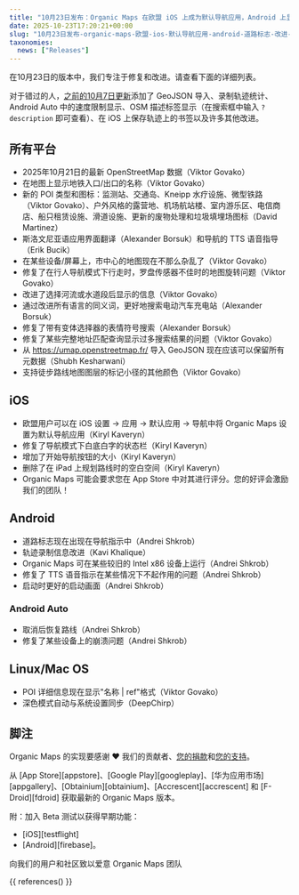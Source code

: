 ```yaml
---
title: "10月23日发布：Organic Maps 在欧盟 iOS 上成为默认导航应用，Android 上显示道路标志，以及更多改进和修复"
date: 2025-10-23T17:20:21+00:00
slug: "10月23日发布-organic-maps-欧盟-ios-默认导航应用-android-道路标志-改进-修复"
taxonomies:
  news: ["Releases"]
---
```


在10月23日的版本中，我们专注于修复和改进。请查看下面的详细列表。

对于错过的人，[之前的10月7日更新](https://organicmaps.app/news/2025-10-07/android-auto-speed-limit-geojson-support-recording-track-statistics-osm-description-display/
)添加了 GeoJSON 导入、录制轨迹统计、Android Auto 中的速度限制显示、OSM 描述标签显示（在搜索框中输入 `?description` 即可查看）、在 iOS 上保存轨迹上的书签以及许多其他改进。

## 所有平台

- 2025年10月21日的最新 OpenStreetMap 数据（Viktor Govako）
- 在地图上显示地铁入口/出口的名称（Viktor Govako）
- 新的 POI 类型和图标：监测站、交通岛、Kneipp 水疗设施、微型铁路（Viktor Govako）、户外风格的露营地、机场航站楼、室内游乐区、电信商店、船只租赁设施、滑道设施、更新的废物处理和垃圾填埋场图标（David Martinez）
- 斯洛文尼亚语应用界面翻译（Alexander Borsuk）和导航的 TTS 语音指导（Erik Bucik）
- 在某些设备/屏幕上，市中心的地图现在不那么杂乱了（Viktor Govako）
- 修复了在行人导航模式下行走时，罗盘传感器不佳时的地图旋转问题（Viktor Govako）
- 改进了选择河流或水道段后显示的信息（Viktor Govako）
- 通过改进所有语言的同义词，更好地搜索电动汽车充电站（Alexander Borsuk）
- 修复了带有变体选择器的表情符号搜索（Alexander Borsuk）
- 修复了某些完整地址匹配查询显示过多搜索结果的问题（Viktor Govako）
- 从 https://umap.openstreetmap.fr/ 导入 GeoJSON 现在应该可以保留所有元数据（Shubh Kesharwani）
- 支持徒步路线地图图层的标记小径的其他颜色（Viktor Govako）

## iOS

- 欧盟用户可以在 iOS 设置 → 应用 → 默认应用 → 导航中将 Organic Maps 设置为默认导航应用（Kiryl Kaveryn）
- 修复了导航模式下白底白字的状态栏（Kiryl Kaveryn）
- 增加了开始导航按钮的大小（Kiryl Kaveryn）
- 删除了在 iPad 上规划路线时的空白空间（Kiryl Kaveryn）
- Organic Maps 可能会要求您在 App Store 中对其进行评分。您的好评会激励我们的团队！

## Android

- 道路标志现在出现在导航指示中（Andrei Shkrob）
- 轨迹录制信息改进（Kavi Khalique）
- Organic Maps 可在某些较旧的 Intel x86 设备上运行（Andrei Shkrob）
- 修复了 TTS 语音指示在某些情况下不起作用的问题（Andrei Shkrob）
- 启动时更好的启动画面（Andrei Shkrob）

### Android Auto
- 取消后恢复路线（Andrei Shkrob）
- 修复了某些设备上的崩溃问题（Andrei Shkrob）

## Linux/Mac OS

- POI 详细信息现在显示"名称 | ref"格式（Viktor Govako）
- 深色模式自动与系统设置同步（DeepChirp）

## 脚注

Organic Maps 的实现要感谢 ❤️ 我们的贡献者、[您的捐款](@/donate/index.zh-Hans.md)和[您的支持](@/contribute/index.zh-Hans.md)。

从 [App Store][appstore]、[Google Play][googleplay]、[华为应用市场][appgallery]、[Obtainium][obtainium]、[Accrescent][accrescent] 和 [F-Droid][fdroid] 获取最新的 Organic Maps 版本。

附：加入 Beta 测试以获得早期功能：
- [iOS][testflight]
- [Android][firebase]。

向我们的用户和社区致以爱意
Organic Maps 团队

{{ references() }}
